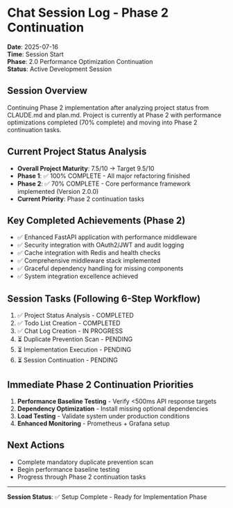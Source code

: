 # Chat Session Log - Phase 2 Continuation
**Date**: 2025-07-16  
**Time**: Session Start  
**Phase**: 2.0 Performance Optimization Continuation  
**Status**: Active Development Session

## Session Overview
Continuing Phase 2 implementation after analyzing project status from CLAUDE.md and plan.md. Project is currently at Phase 2 with performance optimizations completed (70% complete) and moving into Phase 2 continuation tasks.

## Current Project Status Analysis
- **Overall Project Maturity**: 7.5/10 → Target 9.5/10
- **Phase 1**: ✅ 100% COMPLETE - All major refactoring finished
- **Phase 2**: ✅ 70% COMPLETE - Core performance framework implemented (Version 2.0.0)
- **Current Priority**: Phase 2 continuation tasks

## Key Completed Achievements (Phase 2)
- ✅ Enhanced FastAPI application with performance middleware
- ✅ Security integration with OAuth2/JWT and audit logging  
- ✅ Cache integration with Redis and health checks
- ✅ Comprehensive middleware stack implemented
- ✅ Graceful dependency handling for missing components
- ✅ System integration excellence achieved

## Session Tasks (Following 6-Step Workflow)
1. ✅ Project Status Analysis - COMPLETED
2. ✅ Todo List Creation - COMPLETED  
3. ✅ Chat Log Creation - IN PROGRESS
4. ⏳ Duplicate Prevention Scan - PENDING
5. ⏳ Implementation Execution - PENDING
6. ⏳ Session Continuation - PENDING

## Immediate Phase 2 Continuation Priorities
1. **Performance Baseline Testing** - Verify <500ms API response targets
2. **Dependency Optimization** - Install missing optional dependencies
3. **Load Testing** - Validate system under production conditions  
4. **Enhanced Monitoring** - Prometheus + Grafana setup

## Next Actions
- Complete mandatory duplicate prevention scan
- Begin performance baseline testing
- Progress through Phase 2 continuation tasks

---
**Session Status**: ✅ Setup Complete - Ready for Implementation Phase